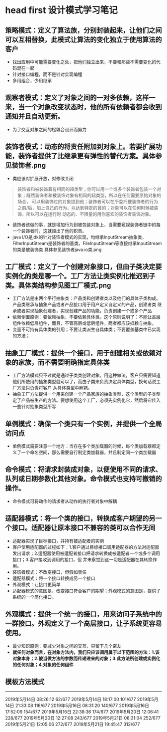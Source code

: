 # head first 设计模式学习笔记

## 策略模式：定义了算法族，分别封装起来，让他们之间可以互相替换，此模式让算法的变化独立于使用算法的客户
- 找出应用中可能需要变化之处，把他们独立出来，不要和那些不需要变化的代码混在一起
- 针对接口编程，而不是针对实现编程
- 多用组合，少用继承

## 观察者模式：定义了对象之间的一对多依赖，这样一来，当一个对象改变状态时，他的所有依赖者都会收到通知并且自动更新。
- 为了交互对象之间的松耦合设计而努力

## 装饰者模式：动态的将责任附加到对象上。若要扩展功能，装饰者提供了比继承更有弹性的替代方案。具体参见装饰者.png
- 类应该对扩展开放，对修改关闭
> 装饰者和被装饰着有相同的超类型；你可以用一个或多个装饰者包装一个对象；既然装饰者和被装饰对象有相同的超类型，所以在任何需要原始对象的场合，
可以用装饰过的对象提到他；装饰者可以在所委托被装饰者的行为之前/后，加上自己的行为，以达到特定的目的；对象可以在任何时候被装饰，所以可以在运行时
动态的、不限量的用你喜欢的装饰者装饰对象。
- 装饰者该做的事，就是增加行为到被包装对象上，当需要窥视装饰者链中的每一个装饰者时，这就超出了他的职责。
- java I/O是jdk的针对装饰者模式的实现，均继承InputStream抽象类，FilterInputStream是装饰者的基类，FileInputStream等直接继承InputStream的类是被装饰类
具体参见装饰者java.io类.png

## 工厂模式：定义了一个创建对象接口，但由子类决定要实例化的类是哪一个。工厂方法让类实例化推迟到子类。具体类结构参见图工厂模式.png
- 工厂方法是由两个平行抽象类：产品类和创建者类以及他们的具体子类构成。产品类继承与抽象产品或者产品接口用于用户定义自定义的产品，创建者类
继承或者实现抽象创建者，实现创建产品的功能，负责创建一个或多个产品
- 依赖倒置原则：要依赖抽象，不要依赖具体类。这个原则说明了：不能让高层组件依赖低层组件，而且，不管高层或低层组件，两者都应该抵赖与抽象。
- 变量不可持有具体类的引用；不要让类派生自具体类；不要覆盖基类中已实现的方法；

## 抽象工厂模式：提供一个接口，用于创建相关或依赖对象的家族，而不需要明确指定具体类
- 工厂方法模式只不过就是通过子类类创建对象。用这种做法，客户只需要知道他们所使用的抽象类型就可以了，而由子类来负责决定具体类型，换句话说工厂方法只负责将客户
从具体类型中解耦。
- 抽象工厂方法提供一个用来创建一个产品家族的抽象类型，这个类型的子类型定了产品被生产的方法。要想使用这个工厂，必须先实例化它，然后将它传入一些针对抽象类型所写

## 单例模式：确保一个类只有一个实例，并提供一个全局访问点
- 单例模式需要注意一个地方：当存在多个类加载器的时候，每个类加载器都定义了一个命名空间，那么需要自行制定类加载器，并且制定同一个类加载器

## 命令模式：将请求封装成对象，以便使用不同的请求、队列或日期参数化其他对象。命令模式也支持可撤销的操作。
- 命令模式可将动作的请求者从动作的执行者对象中解耦

## 适配器模式：将一个类的接口，转换成客户期望的另一个接口。适配器让原本接口不兼容的类可以合作无间
- 适配器实现了目标接口，并持有被适配者的实例
- 客户使用适配器的过程如下：1.客户通过目标接口调用适配器的方法对适配器发出请求；2.适配器使用被适配者接口把请求转换成被适配者一个或多个调用接口；3.客户接收到调用的接口，但
并未察觉到这一切是适配器在其转换作用。
- 装饰者模式：不改变接口，但假如责任
- 适配器模式：将一个接口转换成另一个接口
- 外观模式：让接口更简单
- 适配器模式的意图是，改变接口符合客户的期望；外观模式的意图是，提供子系统的一个简化接口。

## 外观模式：提供一个统一的接口，用来访问子系统中的一群接口。外观定义了一个高层接口，让子系统更容易使用。
- 最少知识原则：要减少对象之间的交互，只留下几个密友
- **就任何对象而言，在对象方法内，我们只应该调用属于以下范围的方法：1.该对象本身；2.被当做方法的参数而传递进来的对象；3.此方法所创建或实例化的任何对象；4.对象的任何组件**

## 模板方法模式



-------------------------------------------------------------------------
2019年5月14日 08:26:12 62/677
2019年5月14日 18:17:00 101/677
2019年5月14日 21:33:08 116/677
2019年5月16日 08:31:20 140/677
2019年5月16日 17:52:09 154/677
2019年5月16日 22:38:36 174/677
2019年5月20日 12:06:41 228/677
2019年5月20日 12:27:08 243/677
2019年5月21日 08:31:04 252/677
2019年5月21日 12:05:06 272/677
2019年5月21日 19:45:47 312/677